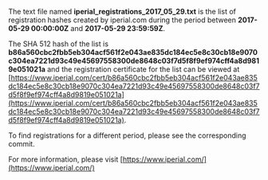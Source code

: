 The text file named **iperial_registrations_2017_05_29.txt** is the list of registration hashes created by iperial.com during the period between **2017-05-29 00:00:00Z** and **2017-05-29 23:59:59Z**.

The SHA 512 hash of the list is **b86a560cbc2fbb5eb304acf561f2e043ae835dc184ec5e8c30cb18e9070c304ea7221d93c49e45697558300de8648c03f7d5f8f9ef974cff4a8d9819e051021a** and the registration certificate for the list can be viewed at [https://www.iperial.com/cert/b86a560cbc2fbb5eb304acf561f2e043ae835dc184ec5e8c30cb18e9070c304ea7221d93c49e45697558300de8648c03f7d5f8f9ef974cff4a8d9819e051021a](https://www.iperial.com/cert/b86a560cbc2fbb5eb304acf561f2e043ae835dc184ec5e8c30cb18e9070c304ea7221d93c49e45697558300de8648c03f7d5f8f9ef974cff4a8d9819e051021a).

To find registrations for a different period, please see the corresponding commit.

For more information, please visit [https://www.iperial.com/](https://www.iperial.com/)
